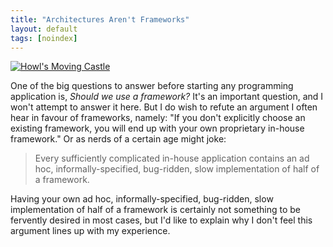```yaml
---
title: "Architectures Aren't Frameworks"
layout: default
tags: [noindex]
---
```


[![Howl's Moving Castle](/assets.images/howl.jpg)](https://www.flickr.com/photos/zmz125000/22499638891)

One of the big questions to answer before starting any programming application is, *Should we use a framework?* It's an important question, and I won't attempt to answer it here. But I do wish to refute an argument I often hear in favour of frameworks, namely: "If you don't explicitly choose an existing framework, you will end up with your own proprietary in-house framework." Or as nerds of a certain age might joke:

> Every sufficiently complicated in-house application contains an ad hoc, informally-specified, bug-ridden, slow implementation of half of a framework.

Having your own ad hoc, informally-specified, bug-ridden, slow implementation of half of a framework is certainly not something to be fervently desired in most cases, but I'd like to explain why I don't feel this argument lines up with my experience.
